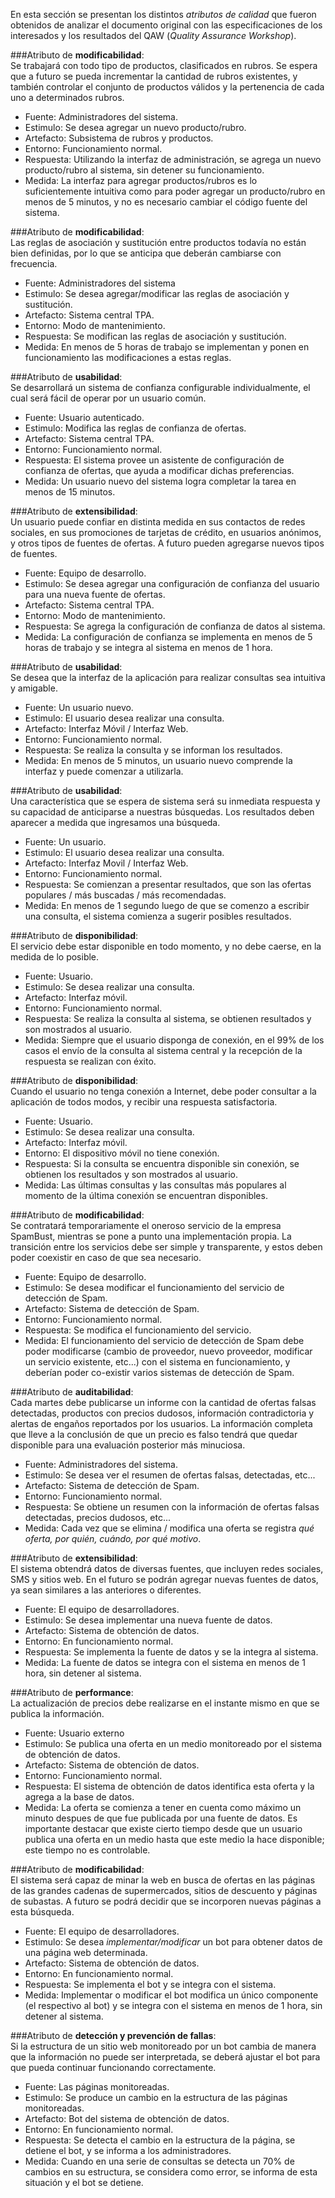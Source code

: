 En esta sección se presentan los distintos _atributos de calidad_ que fueron obtenidos de analizar el documento original con las especificaciones de los interesados y los resultados del QAW (_Quality Assurance Workshop_).

###Atributo de **modificabilidad**:  
Se trabajará con todo tipo de productos, clasificados en rubros. Se espera que a futuro se pueda incrementar la cantidad de rubros existentes, y también controlar el conjunto de productos válidos y la pertenencia de cada uno a determinados rubros.

* Fuente: Administradores del sistema.
* Estimulo: Se desea agregar un nuevo producto/rubro.
* Artefacto: Subsistema de rubros y productos.
* Entorno: Funcionamiento normal.
* Respuesta: Utilizando la interfaz de administración, se agrega un nuevo producto/rubro al sistema, sin detener su funcionamiento.
* Medida: La interfaz para agregar productos/rubros es lo suficientemente intuitiva como para poder agregar un producto/rubro en menos de 5 minutos, y no es necesario cambiar el código fuente del sistema.

###Atributo de **modificabilidad**:  
Las reglas de asociación y sustitución entre productos todavía no están bien definidas, por lo que se anticipa que deberán cambiarse con frecuencia.

* Fuente: Administradores del sistema
* Estimulo: Se desea agregar/modificar las reglas de asociación y sustitución.
* Artefacto: Sistema central TPA.
* Entorno: Modo de mantenimiento.
* Respuesta: Se modifican las reglas de asociación y sustitución.
* Medida: En menos de 5 horas de trabajo se implementan y ponen en funcionamiento las modificaciones a estas reglas.

###Atributo de **usabilidad**:  
Se desarrollará un sistema de confianza configurable individualmente, el cual será fácil de operar por un usuario común.

* Fuente: Usuario autenticado.
* Estimulo: Modifica las reglas de confianza de ofertas.
* Artefacto: Sistema central TPA.
* Entorno: Funcionamiento normal.
* Respuesta: El sistema provee un asistente de configuración de confianza de ofertas, que ayuda a modificar dichas preferencias.
* Medida: Un usuario nuevo del sistema logra completar la tarea en menos de 15 minutos.

###Atributo de **extensibilidad**:  
 Un usuario puede confiar en distinta medida en sus contactos de redes sociales, en sus promociones de tarjetas de crédito, en usuarios anónimos, y otros tipos de fuentes de ofertas. A futuro pueden agregarse nuevos tipos de fuentes.

* Fuente: Equipo de desarrollo.
* Estimulo: Se desea agregar una configuración de confianza del usuario para una nueva fuente de ofertas.
* Artefacto: Sistema central TPA.
* Entorno: Modo de mantenimiento.
* Respuesta: Se agrega la configuración de confianza de datos al sistema.
* Medida: La configuración de confianza se implementa en menos de 5 horas de trabajo y se integra al sistema en menos de 1 hora.

###Atributo de **usabilidad**:  
Se desea que la interfaz de la aplicación para realizar consultas sea intuitiva y amigable.

* Fuente: Un usuario nuevo.
* Estimulo: El usuario desea realizar una consulta.
* Artefacto: Interfaz Móvil / Interfaz Web.
* Entorno: Funcionamiento normal.
* Respuesta: Se realiza la consulta y se informan los resultados.
* Medida: En menos de 5 minutos, un usuario nuevo comprende la interfaz y puede comenzar a utilizarla.

###Atributo de **usabilidad**:  
Una característica que se espera de sistema será su inmediata respuesta y su capacidad de anticiparse a nuestras búsquedas. Los resultados deben aparecer a medida que ingresamos una búsqueda.

* Fuente: Un usuario.
* Estimulo: El usuario desea realizar una consulta.
* Artefacto: Interfaz Movil / Interfaz Web.
* Entorno: Funcionamiento normal.
* Respuesta: Se comienzan a presentar resultados, que son las ofertas populares / más buscadas / más recomendadas.
* Medida: En menos de 1 segundo luego de que se comenzo a escribir una consulta, el sistema comienza a sugerir posibles resultados.

###Atributo de **disponibilidad**:  
El servicio debe estar disponible en todo momento, y no debe caerse, en la medida de lo posible.  

* Fuente: Usuario.
* Estimulo: Se desea realizar una consulta.
* Artefacto: Interfaz móvil.
* Entorno: Funcionamiento normal.
* Respuesta: Se realiza la consulta al sistema, se obtienen resultados y son mostrados al usuario.
* Medida: Siempre que el usuario disponga de conexión, en el 99% de los casos el envío de la consulta al sistema central y la recepción de la respuesta se realizan con éxito.

###Atributo de **disponibilidad**:  
Cuando el usuario no tenga conexión a Internet, debe poder consultar a la aplicación de todos modos, y recibir una respuesta satisfactoria.

* Fuente: Usuario.
* Estimulo: Se desea realizar una consulta.
* Artefacto: Interfaz móvil.
* Entorno: El dispositivo móvil no tiene conexión.
* Respuesta: Si la consulta se encuentra disponible sin conexión, se obtienen los resultados y son mostrados al usuario.
* Medida: Las últimas consultas y las consultas más populares al momento de la última conexión se encuentran disponibles.

###Atributo de **modificabilidad**:  
Se contratará temporariamente el oneroso servicio de la empresa SpamBust, mientras se pone a punto una implementación propia. La transición entre los servicios debe ser simple y transparente, y estos deben poder coexistir en caso de que sea necesario.

* Fuente: Equipo de desarrollo.
* Estimulo: Se desea modificar el funcionamiento del servicio de detección de Spam.
* Artefacto: Sistema de detección de Spam.
* Entorno: Funcionamiento normal.
* Respuesta: Se modifica el funcionamiento del servicio.
* Medida: El funcionamiento del servicio de detección de Spam debe poder modificarse (cambio de proveedor, nuevo proveedor, modificar un servicio existente, etc...) con el sistema en funcionamiento, y deberían poder co-existir varios sistemas de detección de Spam.

###Atributo de **auditabilidad**:  
Cada martes debe publicarse un informe con la cantidad de ofertas falsas detectadas, productos con precios dudosos, información contradictoria y alertas de engaños reportados por los usuarios. La información completa que lleve a la conclusión de que un precio es falso tendrá que quedar disponible para una evaluación posterior más minuciosa.

* Fuente: Administradores del sistema.
* Estimulo: Se desea ver el resumen de ofertas falsas, detectadas, etc...
* Artefacto: Sistema de detección de Spam.
* Entorno: Funcionamiento normal.
* Respuesta: Se obtiene un resumen con la información de ofertas falsas detectadas, precios dudosos, etc...
* Medida: Cada vez que se elimina / modifica una oferta se registra _qué oferta, por quién, cuándo, por qué motivo_.

###Atributo de **extensibilidad**:  
El sistema obtendrá datos de diversas fuentes, que incluyen redes sociales, SMS y sitios web. En el futuro se podrán agregar nuevas fuentes de datos, ya sean similares a las anteriores o diferentes.

* Fuente: El equipo de desarrolladores.
* Estimulo: Se desea implementar una nueva fuente de datos.
* Artefacto: Sistema de obtención de datos.
* Entorno: En funcionamiento normal.
* Respuesta: Se implementa la fuente de datos y se la integra al sistema.
* Medida: La fuente de datos se integra con el sistema en menos de 1 hora, sin detener al sistema.

###Atributo de **performance**:  
La actualización de precios debe realizarse en el instante mismo en que se publica la información.

* Fuente: Usuario externo
* Estimulo: Se publica una oferta en un medio monitoreado por el sistema de obtención de datos.
* Artefacto: Sistema de obtención de datos.
* Entorno: Funcionamiento normal.
* Respuesta: El sistema de obtención de datos identifica esta oferta y la agrega a la base de datos.
* Medida: La oferta se comienza a tener en cuenta como máximo un minuto despues de que fue publicada por una fuente de datos. Es importante destacar que existe cierto tiempo desde que un usuario publica una oferta en un medio hasta que este medio la hace disponible; este tiempo no es controlable.

###Atributo de **modificabilidad**:  
El sistema será capaz de minar la web en busca de ofertas en las páginas de las grandes cadenas de supermercados, sitios de descuento y páginas de subastas. A futuro se podrá decidir que se incorporen nuevas páginas a esta búsqueda.

* Fuente: El equipo de desarrolladores.
* Estimulo: Se desea _implementar/modificar_ un bot para obtener datos de una página web determinada.
* Artefacto: Sistema de obtención de datos.
* Entorno: En funcionamiento normal.
* Respuesta: Se implementa el bot y se integra con el sistema.
* Medida: Implementar o modificar el bot modifica un único componente (el respectivo al bot) y se integra con el sistema en menos de 1 hora, sin detener al sistema.

###Atributo de **detección y prevención de fallas**:  
Si la estructura de un sitio web monitoreado por un bot cambia de manera que la información no puede ser interpretada, se deberá ajustar el bot para que pueda continuar funcionando correctamente.

* Fuente: Las páginas monitoreadas.
* Estimulo: Se produce un cambio en la estructura de las páginas monitoreadas.
* Artefacto: Bot del sistema de obtención de datos.
* Entorno: En funcionamiento normal.
* Respuesta: Se detecta el cambio en la estructura de la página, se detiene el bot, y se informa a los administradores.
* Medida: Cuando en una serie de consultas se detecta un 70% de cambios en su estructura, se considera como error, se informa de esta situación y el bot se detiene.
